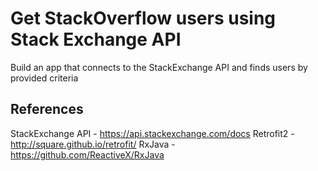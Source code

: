 # Get StackOverflow users using Stack Exchange API

Build an app that connects to the StackExchange API and finds users by provided criteria

## References

StackExchange API - https://api.stackexchange.com/docs
Retrofit2 - http://square.github.io/retrofit/
RxJava - https://github.com/ReactiveX/RxJava

